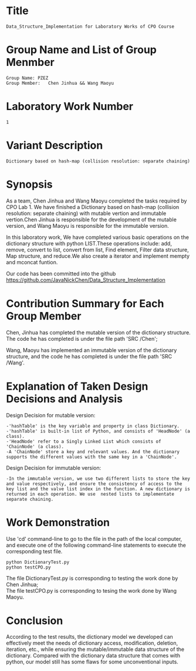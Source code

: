  

# Title  
	Data_Structure_Implementation for Laboratory Works of CPO Course    
	
# Group Name and List of Group Menmber      
	Group Name: PZEZ  
	Group Member:   Chen Jinhua && Wang Maoyu       
	
# Laboratory Work Number    
	1    
	
# Variant Description   
	Dictionary based on hash-map (collision resolution: separate chaining)    
	
# Synopsis
As a team, Chen Jinhua and Wang Maoyu completed the tasks required by CPO Lab 1. We have finished a Dictionary based on hash-map (collision resolution: separate chaining) with mutable vertion and immutable vertion.Chen Jinhua is responsible for the development of the mutable version, and Wang Maoyu is responsible for the immutable version.         

In this laboratory work, We have completed various basic operations on the dictionary structure with python LIST.These operations include: add, remove, convert to list, convert from list, Find element, Filter data structure, Map structure, and reduce.We also create a iterator and implement mempty and mconcat funtion.    

Our code has been committed into the github https://github.com/JavaNickChen/Data_Structure_Implementation    

# Contribution Summary for Each Group Member
Chen, Jinhua has completed the mutable version of the dictionary structure. The code he has completed is under the file path 'SRC /Chen';     
 
Wang, Maoyu has implemented an immutable version of the dictionary structure, and the code he has completed is under the file path 'SRC /Wang'.    

# Explanation of Taken Design Decisions and Analysis   
Design Decision for mutable version:    

	-'hashTable' is the key variable and property in class Dictionary.
    -'hashTable' is built-in list of Python, and consists of 'HeadNode' (a class).
    -'HeadNode' refer to a Singly Linked List which consists of 'ChainNode' (a class).
    -A 'ChainNode' store a key and relevant values. And the dictionary supports the different values with the same key in a 'ChainNode'.
Design Decision for immutable version:    

	-In the immutable version, we use two different lists to store the key and value respectively, and ensure the consistency of access to the key list and the valve list index in the function. A new dictionary is returned in each operation. We use  nested lists to implementate separate chaining.


# Work Demonstration
Use 'cd' command-line to go to the file in the path of the local computer, and execute one of the following command-line statements to execute the corresponding test file.  
 
	python DictionaryTest.py  
	python testCPO.py

The file DictionaryTest.py is corresponding to testing the work done by Chen Jinhua;   
The file testCPO.py is corresponding to tesing the work done by Wang Maoyu.

# Conclusion   
According to the test results, the dictionary model we developed can effectively meet the needs of dictionary access, modification, deletion, iteration, etc., while ensuring the mutable/immutable data structure of the dictionary. Compared with the dictionary data structure that comes with python, our model still has some flaws for some unconventional inputs.
